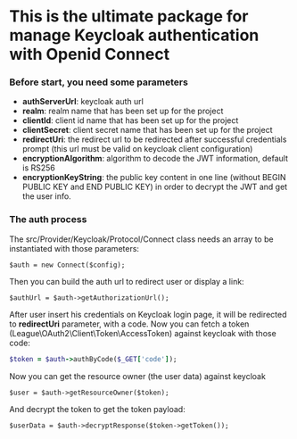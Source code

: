 # This is the ultimate package for manage Keycloak authentication with Openid Connect

### Before start, you need some parameters
- **authServerUrl**: keycloak auth url
- **realm**: realm name that has been set up for the project
- **clientId**: client id name that has been set up for the project
- **clientSecret**: client secret name that has been set up for the project
- **redirectUri**: the redirect url to be redirected after successful credentials prompt (this url must be valid on keycloak client configuration)
- **encryptionAlgorithm**: algorithm to decode the JWT information, default is RS256
- **encryptionKeyString**: the public key content in one line (without BEGIN PUBLIC KEY and END PUBLIC KEY) in order to decrypt the JWT and get the user info.


### The auth process
The src/Provider/Keycloak/Protocol/Connect class needs an array to be instantiated with those parameters:
```
$auth = new Connect($config);
```

Then you can build the auth url to redirect user or display a link:
```
$authUrl = $auth->getAuthorizationUrl();
```

After user insert his credentials on Keycloak login page, it will be redirected to **redirectUri** parameter, with a code.
Now you can fetch a token (League\OAuth2\Client\Token\AccessToken) against keycloak with those code:
```ruby
$token = $auth->authByCode($_GET['code']);
```

Now you can get the resource owner (the user data) against keycloak
```
$user = $auth->getResourceOwner($token);
```

And decrypt the token to get the token payload:
```
$userData = $auth->decryptResponse($token->getToken());
```
